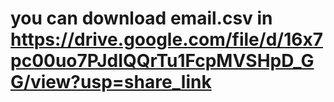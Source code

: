 # you can download email.csv in https://drive.google.com/file/d/16x7pc00uo7PJdIQQrTu1FcpMVSHpD_GG/view?usp=share_link

